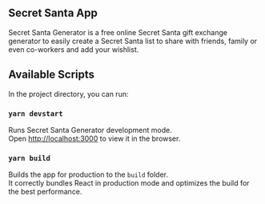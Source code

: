 ## Secret Santa App

Secret Santa Generator is a free online Secret Santa gift exchange generator to easily create a Secret Santa list to share
with friends, family or even co-workers and add your wishlist.

## Available Scripts

In the project directory, you can run:

### `yarn devstart`

Runs Secret Santa Generator development mode.\
Open [http://localhost:3000](http://localhost:3000) to view it in the browser.

### `yarn build`

Builds the app for production to the `build` folder.\
It correctly bundles React in production mode and optimizes the build for the best performance.
